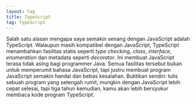```yaml
---
layout: tag
title: TypeScript
tag: TypeScript
---
```


Salah satu alasan mengapa saya semakin senang dengan JavaScript adalah TypeScript.  Walaupun masih kompatibel dengan JavaScript, TypeScript menambahkan fasilitas statis seperti *type checking*, *class*, *interface*, *enumeration* dan metadata seperti *decorator*.  Ini membuat JavaScript terasa tidak asing bagi programmer Java.  Semua fasilitas tersebut bukan untuk memperumit bahasa JavaScript, tapi justru membuat program JavaScript semakin handal dan bebas kesalahan.  Buktikan sendiri:  tulis sebuah program yang setengah rumit, mungkin dengan JavaScript lebih cepat selesai, tapi tiga tahun kemudian, kamu akan lebih bersyukur membaca kode program TypeScript.